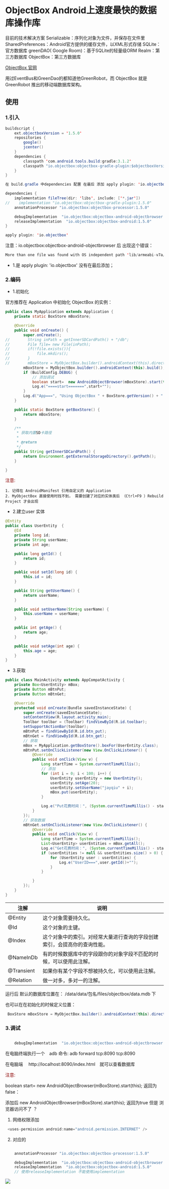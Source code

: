 #  ObjectBox Android上速度最快的数据库操作库

目前的技术解决方案
Serializable：序列化对象为文件，并保存在文件里
SharedPreferences：Android官方提供的缓存文件，以XML形式存储
SQLite：官方数据库
greenDAO( Google Room)：基于SQLite的轻量级ORM
Realm：第三方数据库
ObjectBox：第三方数据库

[ObjectBox 官网](http://objectbox.io/)

用过EventBus和GreenDao的都知道他GreenRobot，而 ObjectBox 就是GreenRobot 推出的移动端数据库架构。
## 使用 

### 1.引入
```java
buildscript {
    ext.objectboxVersion = '1.5.0'
    repositories {
        google()
        jcenter()
    }
    dependencies {
        classpath 'com.android.tools.build:gradle:3.1.2'
        classpath "io.objectbox:objectbox-gradle-plugin:$objectboxVersion"
    }
}

在 build.gradle 中dependencies 配置 在最后 添加 apply plugin: 'io.objectbox'

dependencies {
    implementation fileTree(dir: 'libs', include: ['*.jar'])
//    implementation "io.objectbox:objectbox-gradle-plugin:1.5.0"
    annotationProcessor "io.objectbox:objectbox-processor:1.5.0"

    debugImplementation  "io.objectbox:objectbox-android-objectbrowser:1.5.0"
    releaseImplementation  "io.objectbox:objectbox-android:1.5.0"
}

apply plugin: 'io.objectbox'
```
注意：io.objectbox:objectbox-android-objectbrowser 后
出现这个错误：
```java
More than one file was found with OS independent path 'lib/armeabi-v7a/libobjectbox.so'
```
* 1.是  apply plugin: 'io.objectbox' 没有在最后添加；

### 2.编码 
* 1.初始化

官方推荐在 Application 中初始化 ObjectBox 的实例：
```java
public class MyApplication extends Application {
    private static BoxStore mBoxStore;

    @Override
    public void onCreate() {
        super.onCreate();
//        String inPath = getInnerSDCardPath() + "/db";
//        File file= new File(inPath);
//        if(!file.exists()){
//            file.mkdirs();
//        }
//        mBoxStore = MyObjectBox.builder().androidContext(this).directory(new File(inPath)).build();
        mBoxStore = MyObjectBox.builder().androidContext(this).build();
        if (BuildConfig.DEBUG) {
            // 添加调试
            boolean start=  new AndroidObjectBrowser(mBoxStore).start(this);
            Log.e("====start=======",start+"");
        }
        Log.d("App===", "Using ObjectBox " + BoxStore.getVersion() + " (" + BoxStore.getVersionNative() + ")");
    }

    public static BoxStore getBoxStore() {
        return mBoxStore;
    }

    /**
     * 获取内置SD卡路径
     *
     * @return
     */
    public String getInnerSDCardPath() {
        return Environment.getExternalStorageDirectory().getPath();
    }

}

```
<font color=#8B0000  >注意:</font>

    1. 记得在 AndroidManifest 引用自定义的 Application
    2. MyObjectBox 直接使用时找不到， 需要创建了对应的实体类后 （Ctrl+F9 ）Rebuild Project 才会出现

* 2.建立user 实体 

```java
@Entity
public class UserEntity  {
    @Id
    private long id;
    private String userName;
    private int age;

    public long getId() {
        return id;
    }

    public void setId(long id) {
        this.id = id;
    }

    public String getUserName() {
        return userName;
    }

    public void setUserName(String userName) {
        this.userName = userName;
    }

    public int getAge() {
        return age;
    }

    public void setAge(int age) {
        this.age = age;
    }
}

```

* 3.获取

```java
public class MainActivity extends AppCompatActivity {
    private Box<UserEntity> mBox;
    private Button mBtnPut;
    private Button mBtnGet;

    @Override
    protected void onCreate(Bundle savedInstanceState) {
        super.onCreate(savedInstanceState);
        setContentView(R.layout.activity_main);
        Toolbar toolbar = (Toolbar) findViewById(R.id.toolbar);
        setSupportActionBar(toolbar);
        mBtnPut = findViewById(R.id.btn_put);
        mBtnGet = findViewById(R.id.btn_get);
        // 获取
        mBox = MyApplication.getBoxStore().boxFor(UserEntity.class);
        mBtnPut.setOnClickListener(new View.OnClickListener() {
            @Override
            public void onClick(View v) {
                Long startTime = System.currentTimeMillis();
                // 添加
                for (int i = 0; i < 100; i++) {
                    UserEntity userEntity = new UserEntity();
                    userEntity.setAge(20);
                    userEntity.setUserName("jayqiu" + i);
                    mBox.put(userEntity);
                }

                Log.e("Put花费时间：", (System.currentTimeMillis() - startTime) + "");
            }
        });
        // 获取数据
        mBtnGet.setOnClickListener(new View.OnClickListener() {
            @Override
            public void onClick(View v) {
                Long startTime = System.currentTimeMillis();
                List<UserEntity> userEntities = mBox.getAll();
                Log.e("Get花费时间：", (System.currentTimeMillis() - startTime) + "");
                if (userEntities != null && userEntities.size() > 0) {
                    for (UserEntity user : userEntities) {
                        Log.e("UserID===",user.getId()+"");
                    }
                }

            }
        });
    }
}

```

|注解|	说明|
|----- |----- |
|@Entity |	这个对象需要持久化。|
|@Id	|这个对象的主键。|
|@Index	|这个对象中的索引。对经常大量进行查询的字段创建索引，会提高你的查询性能。
|@NameInDb	|有的时候数据库中的字段跟你的对象字段不匹配的时候，可以使用此注解。
|@Transient	|如果你有某个字段不想被持久化，可以使用此注解。
|@Relation	|做一对多，多对一的注解。

运行后 默认的数据库位置在： /data/data/包名/files/objectbox/data.mdb 下

也可以在在初始化的时候定义位置：
```java
 BoxStore mBoxStore = MyObjectBox.builder().androidContext(this).directory(new File(inPath)).build();

```


### 3.调试

```java

    debugImplementation  "io.objectbox:objectbox-android-objectbrowser:1.5.0"
```

在电脑终端执行一个　adb 命令:  adb forward tcp:8090 tcp:8090

在电脑端 　http://localhost:8090/index.html　就可以查看数据库

<font color=#8B0000  >注意:</font>

boolean start=  new AndroidObjectBrowser(mBoxStore).start(this);
返回为false：

 添加后 new AndroidObjectBrowser(mBoxStore).start(this);
返回为true 但是 浏览器访问不了 ？

1.  网络权限添加
```java
 <uses-permission android:name="android.permission.INTERNET" />
```
2. 对应的
```java

    annotationProcessor "io.objectbox:objectbox-processor:1.5.0"

    debugImplementation  "io.objectbox:objectbox-android-objectbrowser:1.5.0"
    releaseImplementation  "io.objectbox:objectbox-android:1.5.0" 
    // 使用releaseImplementation 不能使用implementation

```

![](https://jayqiu.github.io/blog/2018/04/img/04-27-16-44.png)





